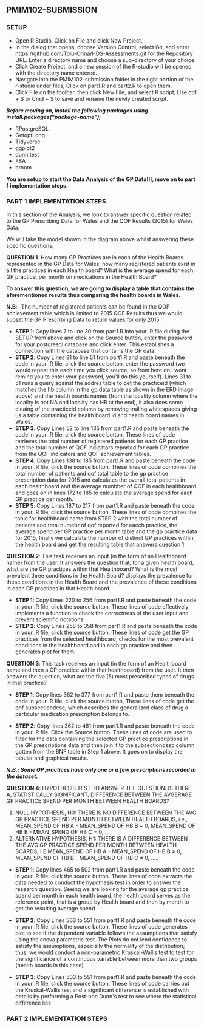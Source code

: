 ## PMIM102-SUBMISSION

### SETUP

- Open R Studio, Click on File and click New Project.
- In the dialog that opens, choose Version Control, select Git, and enter https://github.com/Tolu-Orina/HDS-Assessments.git for the Repository URL. Enter a directory name and choose a sub-directory of your choice.
- Click Create Project, and a new session of the R-studio will be opened with the directory name entered.
- Navigate into the PMIM102-submission folder in the right portion of the r-studio under files, Click on part1.R and part2.R to open them.
- Click File on the toolbar, then click New File, and select R script, Use ctrl + S or Cmd + S to save and rename the newly created script.

***Before moving on, install the following packages using install.packages("package-name");***
- RPostgreSQL
- GetoptLong
- Tidyverse
- ggplot2
- dunn.test
- FSA
- broom

**You are setup to start the Data Analysis of the GP Data!!!, move on to part 1 implementation steps.**

### PART 1 IMPLEMENTATION STEPS
In this section of the Analysis, we look to answer specific question related to the GP Prescribing Data for Wales and the QOF Results (2015) for Wales Data.

We will take the model shown in the diagram above whilst answering these specific questions;

**QUESTION 1**. How many GP Practices are in each of the Health Boards represented in the GP Data for Wales, how many registered patients exist in all the practices in each Health board? What is the average spend for each GP practice, per month on medications in the Health Board?

**To answer this question, we are going to display a table that contains the aforementioned results thus comparing the health boards in Wales.**

**N.B**:- The number of registered patients can be found in the QOF achievement table which is limited to 2015 QOF Results thus we would subset the GP Prescribing Data to return values for only 2015.

- **STEP 1**: Copy lines 7 to line 30 from part1.R into your .R file during the SETUP from above and click on the Source button, enter the password for your postgresql database and click enter. This establishes a connection with the database that contains the GP data.
- **STEP 2**: Copy Lines 31 to line 51 from part1.R and paste beneath the code in your .R file, click the source button, enter the password (we would repeat this each time you click source, so from here on I wont remind you to enter your password, you'll do this yourself). Lines 31 to 51 runs a query against the addres table to get the practiceid (which matches the hb column in the gp data table as shown in the ERD image above) and the health boards names (from the locality column where the locality is not NA and locality has HB at the end), it also does some cleaing of the practiceid column by removing trailing whitespaces giving us a table containing the health board id and health board names in Wales.
- **STEP 3**: Copy Lines 52 to line 135 from part1.R and paste beneath the code in your .R file, click the source button, These lines of code retrieves the total number of registered patients for each GP practice and the total number of QOF indicators reported for each GP practice from the QOF indicators and QOF achievement tables.
- **STEP 4**: Copy Lines 138 to 185 from part1.R and paste beneath the code in your .R file, click the source button, These lines of code combines the total number of patients and qof total table to the gp practice prescription data for 2015 and calculates the overall total patients in each healthboard and the average numbber of QOF in each healthboard and goes on in lines 172 to 185 to calculate the average spend for each GP practice per month.
- **STEP 5**: Copy Lines 187 to 217 from part1.R and paste beneath the code in your .R file, click the source button, These lines of code combines the table for healthboard name from STEP 2 with the total number of patients and total numebr of qof reported for eacch practice, the average spend per GP practice per month table and the gp practice data for 2015, finally we calculate the number of distinct GP practices within the health board and get the resulting table that answers question 1

**QUESTION 2**: This task receives an input (in the form of an Healthboard name) from the user. It answers the question that, for a given health board, what are the GP practices within that Healthboard? What is the most prevalent three conditions in the Health Board? displays the prevalence for these conditions in the Health Board and the prevalence of these conditions in each GP practices in that Health board

- **STEP 1**: Copy Lines 220 to 256 from part1.R and paste beneath the code in your .R file, click the source button, These lines of code effectively implements a function to check the correctness of the user input and prevent scientific notations.
- **STEP 2**: Copy Lines 258 to 358 from part1.R and paste beneath the code in your .R file, click the source button, These lines of code get the GP practices from the selected healthboard, checks for the most prevalent conditions in the healthboard and in each gp practice and then generates plot for them.


**QUESTION 3**: This task receives an input (in the form of an Healthboard name and then a GP practice within that healthboard) from the user. It then answers the question, what are the five (5) most prescribed types of drugs in that practice?

- **STEP 1**: Copy lines 362 to 377 from part1.R and paste them beneath the code in your .R file, click the source button, These lines of code get the bnf subsectiondesc, which describes the generalized class of drug a particular medication prescription belongs to.

- **STEP 2**: Copy lines 362 to 461 from part1.R and paste beneath the code in your .R file, Click the Source button. These lines of code are used to filter for the data containing the selected GP practice prescriptions in the GP prescriptions data and then join it to the subsectiondesc column gotten from the BNF table in Step 1 above. It goes on to display the tabular and graphical results.

***N.B.: Some GP practices have only one or a few prescriptions recorded in the dataset.***

**QUESTION 4**: HYPOTHESIS TEST TO ANSWER THE QUESTION: IS THERE A, STATISTICALLY SIGNIFICANT, DIFFERENCE BETWEEN THE AVGERAGE GP PRACTICE
SPEND PER MONTH BETWEEN HEALTH BOARDS?

1. NULL HYPOTHESIS, H0: THERE IS NO DIFFERENCE BETWEEN THE AVG GP PRACTICE SPEND PER MONTH BETWEEN HEALTH BOARDS, i.e., MEAN_SPEND OF HB A - MEAN_SPEND OF HB B = 0, MEAN_SPEND OF HB B - MEAN_SPEND OF HB C = 0,...
2. ALTERNATIVE HYPOTHESIS, H1: THERE IS A DIFFERENCE BETWEEN THE AVG GP PRACTICE SPEND PER MONTH BETWEEN HEALTH BOARDS, I.E MEAN_SPEND OF HB A - MEAN_SPEND OF HB B ≠ 0, MEAN_SPEND OF HB B - MEAN_SPEND OF HB C ≠ 0, .....

- **STEP 1**: Copy lines 465 to 502 from part1.R and paste beneath the code in your .R file, click the source button. These lines of code
extracts the data needed to conduct the hypothesis test in order to answer the research question. Seeing we are looking for the average gp practice spend per month in each health board, the health board serves as the reference point, that is a group by Health board and then by month to get the resulting average spend

- **STEP 2**: Copy Lines 503 to 551 from part1.R and paste beneath the code in your .R file, click the source button, These lines of code
generates plot to see if the dependent variable follows the assumptions that satisfy using the anova parametric test. The Plots do not lend confidence to satisfy the assumptions, especially the normality of the distribution; thus, we would conduct a non-parametric Kruskal-Wallis test to test for the significance of a continuous variable between more than two groups (health boards in this case)

- **STEP 3**: Copy Lines 503 to 551 from part1.R and paste beneath the code in your .R file, click the source button, These lines of code
carries out the Kruskal-Wallis test and a significant difference is established with details by performing a Post-hoc Dunn's test to see where the statistical difference lies

### PART 2 IMPLEMENTATION STEPS


